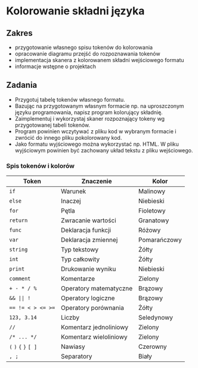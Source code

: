 # Kolorowanie składni języka
## Zakres
* przygotowanie własnego spisu tokenów do kolorowania
* opracowanie diagramu przejść do rozpoznawania tokenów
* implementacja skanera z kolorowanem składni wejściowego formatu
* informacje wstępne o projektach
## Zadania
* Przygotuj tabelę tokenów własnego formatu.
* Bazując na przygotowanym własnym formacie np. na uproszczonym języku programowania, napisz program kolorujący składnię.
* Zaimplementuj i wykorzystaj skaner rozpoznający tokeny wg przygotowanej tabeli tokenów. 
* Program powinien wczytywać z pliku kod w wybranym formacie i zwrócić do innego pliku pokolorowany kod. 
* Jako formatu wyjściowego można wykorzystać np. HTML. W pliku wyjściowym powinien być zachowany układ tekstu z pliku wejściowego.

### Spis tokenów i kolorów

| Token       | Znaczenie             | Kolor        |
|-------------|-----------------------|--------------|
| `if`        | Warunek               | Malinowy     |
| `else`      | Inaczej               | Niebieski    |
| `for`       | Pętla                 | Fioletowy    |
| `return`    | Zwracanie wartości    | Granatowy    |
| `func`      | Deklaracja funkcji    | Różowy       |
| `var`       | Deklaracja zmiennej   | Pomarańczowy |
| `string`    | Typ tekstowy          | Żółty        |
| `int`       | Typ całkowity         | Żółty        |
| `print`     | Drukowanie wyniku     | Niebieski    |
| `comment`   | Komentarze            | Zielony      |
| `+ - * / %` | Operatory matematyczne | Brązowy      |
| `&& \|\| !`   | Operatory logiczne    | Brązowy    |
| `== != < > <= >=` | Operatory porównania | Żółty  |
| `123, 3.14` | Liczby                | Seledynowy   |
| `//`        | Komentarz jednoliniowy | Zielony      |
| `/* ... */` | Komentarz wieloliniowy | Zielony      |
| `(` `)` `{` `}` `[ ]` | Nawiasy      | Czerowny |
| `, ;`       | Separatory            | Biały       |
